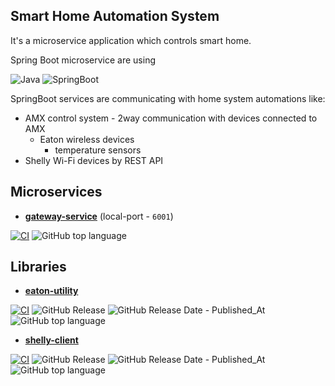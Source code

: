 ## Smart Home Automation System

It's a microservice application which controls smart home.

Spring Boot microservice are using

![Java](https://img.shields.io/badge/java-17-yellow?style=plastic)
![SpringBoot](https://img.shields.io/badge/SpringBoot-3.3.2-blue?style=plastic)

SpringBoot services are communicating with home system automations like:
- AMX control system - 2way communication with devices connected to AMX
  - Eaton wireless devices
    - temperature sensors
- Shelly Wi-Fi devices by REST API

## Microservices

- __[gateway-service](https://github.com/smart-home-automation-system/gateway-service)__ (local-port - `6001`) 
  
[![CI](https://github.com/smart-home-automation-system/gateway-service/actions/workflows/CI.yml/badge.svg)](https://github.com/smart-home-automation-system/gateway-service/actions/workflows/CI.yml)
![GitHub top language](https://img.shields.io/github/languages/top/smart-home-automation-system/gateway-service?style=plastic)


## Libraries
- __[eaton-utility](https://github.com/smart-home-automation-system/eaton-utility)__

[![CI](https://github.com/smart-home-automation-system/eaton-utility/actions/workflows/CI.yml/badge.svg)](https://github.com/smart-home-automation-system/eaton-utility/actions/workflows/CI.yml)
![GitHub Release](https://img.shields.io/github/v/release/smart-home-automation-system/eaton-utility?style=plastic)
![GitHub Release Date - Published_At](https://img.shields.io/github/release-date/smart-home-automation-system/eaton-utility?style=plastic)
![GitHub top language](https://img.shields.io/github/languages/top/smart-home-automation-system/eaton-utility?style=plastic)

- __[shelly-client](https://github.com/smart-home-automation-system/shelly-client)__

[![CI](https://github.com/smart-home-automation-system/shelly-client/actions/workflows/CI.yml/badge.svg)](https://github.com/smart-home-automation-system/shelly-client/actions/workflows/CI.yml)
![GitHub Release](https://img.shields.io/github/v/release/smart-home-automation-system/shelly-client?style=plastic)
![GitHub Release Date - Published_At](https://img.shields.io/github/release-date/smart-home-automation-system/shelly-client?style=plastic)
![GitHub top language](https://img.shields.io/github/languages/top/smart-home-automation-system/shelly-client?style=plastic)